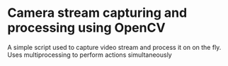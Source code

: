 # Camera stream capturing and processing using OpenCV

A simple script used to capture video stream and process it on on the fly. Uses multiprocessing to perform actions simultaneously
